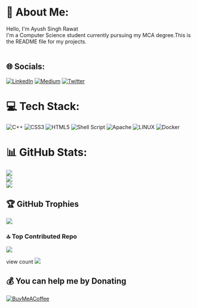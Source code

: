 # 💫 About Me:   
Hello, I'm Ayush Singh Rawat<br>I'm a Computer Science student currently pursuing my MCA degree.This is the README file for my projects.<br><br> 

## 🌐 Socials: 
[![LinkedIn](https://img.shields.io/badge/LinkedIn-%230077B5.svg?logo=linkedin&logoColor=white)](https://linkedin.com/in/https://www.linkedin.com/in/ayush-singh-rawat-340b24201/) [![Medium](https://img.shields.io/badge/Medium-12100E?logo=medium&logoColor=white)](https://medium.com/@https://ayush-rawat.medium.com/) [![Twitter](https://img.shields.io/badge/Twitter-%231DA1F2.svg?logo=Twitter&logoColor=white)](https://twitter.com/https://twitter.com/AyushSinghRaw18) 

# 💻 Tech Stack:
![C++](https://img.shields.io/badge/c++-%2300599C.svg?style=flat-square&logo=c%2B%2B&logoColor=white) ![CSS3](https://img.shields.io/badge/css3-%231572B6.svg?style=flat-square&logo=css3&logoColor=white) ![HTML5](https://img.shields.io/badge/html5-%23E34F26.svg?style=flat-square&logo=html5&logoColor=white) ![Shell Script](https://img.shields.io/badge/shell_script-%23121011.svg?style=flat-square&logo=gnu-bash&logoColor=white)   ![Apache](https://img.shields.io/badge/apache-%23D42029.svg?style=flat-square&logo=apache&logoColor=white) ![LINUX](https://img.shields.io/badge/Linux-FCC624?style=flat-square&logo=linux&logoColor=black)  ![Docker](https://img.shields.io/badge/docker-%230db7ed.svg?style=flat-square&logo=docker&logoColor=white) 
 
 
 <!--  
 ![NumPy](https://img.shields.io/badge/numpy-%23013243.svg?style=flat-square&logo=numpy&logoColor=white) ![Pandas](https://img.shields.io/badge/pandas-%23150458.svg?style=flat-square&logo=pandas&logoColor=white)![Jira](https://img.shields.io/badge/jira-%230A0FFF.svg?style=flat-square&logo=jira&logoColor=white) ![Kubernetes](https://img.shields.io/badge/kubernetes-%23326ce5.svg?style=flat-square&logo=kubernetes&logoColor=white)
![Solidity](https://img.shields.io/badge/Solidity-%23363636.svg?style=flat-square&logo=solidity&logoColor=white)
![Java](https://img.shields.io/badge/java-%23ED8B00.svg?style=flat-square&logo=java&logoColor=white) ![AWS](https://img.shields.io/badge/AWS-%23FF9900.svg?style=flat-square&logo=amazon-aws&logoColor=white) ![Azure](https://img.shields.io/badge/azure-%230072C6.svg?style=flat-square&logo=azure-devops&logoColor=white) ![Firebase](https://img.shields.io/badge/firebase-%23039BE5.svg?style=flat-square&logo=firebase) ![Oracle](https://img.shields.io/badge/Oracle-F80000?style=flat-square&logo=oracle&logoColor=white) ![Jenkins](https://img.shields.io/badge/jenkins-%232C5263.svg?style=flat-square&logo=jenkins&logoColor=white)
![MySQL](https://img.shields.io/badge/mysql-%2300f.svg?style=flat-square&logo=mysql&logoColor=white) 
-->
 
 
# 📊 GitHub Stats:
![](https://github-readme-stats.vercel.app/api?username=AyushSinghRawat-hub&theme=dark&hide_border=true&include_all_commits=false&count_private=false)<br/>
![](https://github-readme-streak-stats.herokuapp.com/?user=AyushSinghRawat-hub&theme=dark&hide_border=true)<br/>
![](https://github-readme-stats.vercel.app/api/top-langs/?username=AyushSinghRawat-hub&theme=dark&hide_border=true&include_all_commits=false&count_private=false&layout=compact)

## 🏆 GitHub Trophies
![](https://github-profile-trophy.vercel.app/?username=AyushSinghRawat-hub&theme=radical&no-frame=true&no-bg=true&margin-w=4)

### 🔝 Top Contributed Repo
![](https://github-contributor-stats.vercel.app/api?username=AyushSinghRawat-hub&limit=5&theme=dark&combine_all_yearly_contributions=true)


view count
[![](https://visitcount.itsvg.in/api?id=AyushSinghRawat-hub&icon=0&color=0)](https://visitcount.itsvg.in)


  ## 💰 You can help me by Donating
  [![BuyMeACoffee](https://img.shields.io/badge/Buy%20Me%20a%20Coffee-ffdd00?style=for-the-badge&logo=buy-me-a-coffee&logoColor=black)](https://buymeacoffee.com/https://www.buymeacoffee.com/ayush.rawat) 

<!-- Proudly created with GPRM ( https://gprm.itsvg.in ) -->

